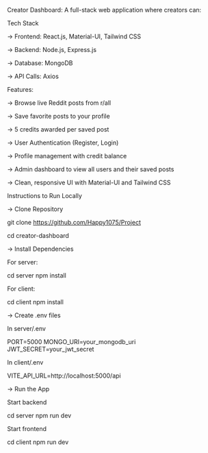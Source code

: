 Creator Dashboard: A full-stack web application where creators can:

Tech Stack

-> Frontend: React.js, Material-UI, Tailwind CSS

-> Backend: Node.js, Express.js

-> Database: MongoDB

-> API Calls: Axios

Features:

-> Browse live Reddit posts from r/all

-> Save favorite posts to your profile

-> 5 credits awarded per saved post

-> User Authentication (Register, Login)

-> Profile management with credit balance

-> Admin dashboard to view all users and their saved posts

-> Clean, responsive UI with Material-UI and Tailwind CSS

Instructions to Run Locally

-> Clone Repository

git clone https://github.com/Happy1075/Project

cd creator-dashboard

-> Install Dependencies

For server:

cd server
npm install

For client:

cd client
npm install

-> Create .env files

In server/.env

PORT=5000
MONGO_URI=your_mongodb_uri
JWT_SECRET=your_jwt_secret

In client/.env

VITE_API_URL=http://localhost:5000/api

-> Run the App

Start backend

cd server
npm run dev

Start frontend

cd client
npm run dev

